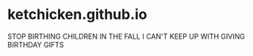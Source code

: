 # ketchicken.github.io
STOP BIRTHING CHILDREN IN THE FALL I CAN'T KEEP UP WITH GIVING BIRTHDAY GIFTS
